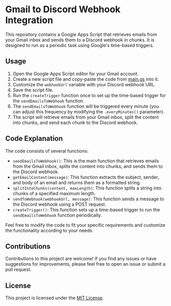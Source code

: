 # Gmail to Discord Webhook Integration

This repository contains a Google Apps Script that retrieves emails from your Gmail inbox and sends them to a Discord webhook in chunks. It is designed to run as a periodic task using Google's time-based triggers.

## Usage

1. Open the Google Apps Script editor for your Gmail account.
2. Create a new script file and copy-paste the code from [main.gs](main.gs) into it.
3. Customize the `webhookUrl` variable with your Discord webhook URL.
4. Save the script file.
5. Run the `createTrigger` function once to set up the time-based trigger for the `sendEmailsToWebhook` function.
6. The `sendEmailsToWebhook` function will be triggered every minute (you can adjust this frequency by modifying the `.everyMinutes()` parameter).
7. The script will retrieve emails from your Gmail inbox, split the content into chunks, and send each chunk to the Discord webhook.

## Code Explanation

The code consists of several functions:

- `sendEmailsToWebhook()`: This is the main function that retrieves emails from the Gmail inbox, splits the content into chunks, and sends them to the Discord webhook.
- `getEmailContent(message)`: This function extracts the subject, sender, and body of an email and returns them as a formatted string.
- `splitIntoChunks(content, maxLength)`: This function splits a string into chunks of a specified maximum length.
- `sendToWebhook(webhookUrl, message)`: This function sends a message to the Discord webhook using a POST request.
- `createTrigger()`: This function sets up a time-based trigger to run the `sendEmailsToWebhook` function periodically.

Feel free to modify the code to fit your specific requirements and customize the functionality according to your needs.

## Contributions

Contributions to this project are welcome! If you find any issues or have suggestions for improvements, please feel free to open an issue or submit a pull request.

## License

This project is licensed under the [MIT License](LICENSE).

